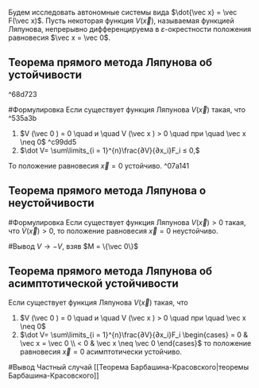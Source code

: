 Будем исследовать автономные системы вида $\dot{\vec x} = \vec F(\vec x)$. Пусть некоторая функция $V(\vec x )$, называемая функцией Ляпунова, непрерывно дифференцируема в $ε$-окрестности положения равновесия $\vec x = \vec 0$.

## Теорема прямого метода Ляпунова об устойчивости

^68d723

#Формулировка 
Если существует функция Ляпунова $V (\vec x )$ такая, что ^535a3b
1. $V (\vec 0 ) = 0 \quad и \quad V (\vec x ) > 0 \quad при \quad \vec x \neq 0$ ^c99dd5
2. $\dot V= \sum\limits_{i = 1}^{n}\frac{∂V}{∂x_i}F_i ≤ 0,$

То положение равновесия $\vec x = 0$ устойчиво. ^07a141

## Теорема прямого метода Ляпунова о неустойчивости
#Формулировка 
Если существует функция Ляпунова $V (\vec x) > 0$ такая, что $\dot V (\vec x ) > 0$, то положение равновесия $\vec x = 0$ неустойчиво.

#Вывод 
$V \rightarrow -V$, взяв $M = \{\vec 0\}$

## Теорема прямого метода Ляпунова об асимптотической устойчивости
Если существует функция Ляпунова $V (\vec x )$ такая, что
1. $V (\vec 0 ) = 0 \quad и \quad V (\vec x ) > 0 \quad при \quad \vec x \neq 0$
2. $\dot V= \sum\limits_{i = 1}^{n}\frac{∂V}{∂x_i}F_i \begin{cases} = 0 & \vec x = \vec 0 \\ < 0 & \vec x \neq \vec 0 \end{cases}$
то положение равновесия $\vec x = 0$ асимптотически устойчиво.

#Вывод 
Частный случай [[Теорема Барбашина-Красовского|теоремы Барбашина-Красовского]]